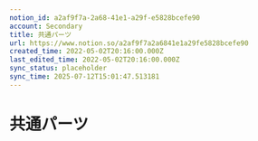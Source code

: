 ```yaml
---
notion_id: a2af9f7a-2a68-41e1-a29f-e5828bcefe90
account: Secondary
title: 共通パーツ
url: https://www.notion.so/a2af9f7a2a6841e1a29fe5828bcefe90
created_time: 2022-05-02T20:16:00.000Z
last_edited_time: 2022-05-02T20:16:00.000Z
sync_status: placeholder
sync_time: 2025-07-12T15:01:47.513181
---
```

# 共通パーツ
